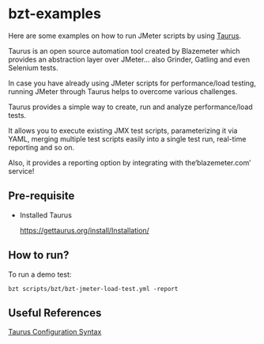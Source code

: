 # bzt-examples
Here are some examples on how to run JMeter scripts by using [Taurus](https://gettaurus.org/).

Taurus is an open source automation tool created by Blazemeter which provides an abstraction layer over JMeter... also Grinder, Gatling and even Selenium tests.


In case you have already using JMeter scripts for performance/load testing, running JMeter through Taurus helps to overcome various challenges.

Taurus provides a simple way to create, run and analyze performance/load tests.

It allows you to execute existing JMX test scripts, parameterizing it via YAML, merging multiple test scripts easily into a single test run, real-time reporting and so on.

Also, it provides a reporting option by integrating with the‘blazemeter.com’ service!



## Pre-requisite
* Installed Taurus

    https://gettaurus.org/install/Installation/

## How to run?

To run a demo test:
```
bzt scripts/bzt/bzt-jmeter-load-test.yml -report
```

## Useful References

[Taurus Configuration Syntax](https://gettaurus.org/docs/ConfigSyntax/)

